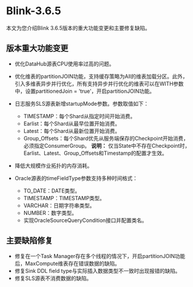 # Blink-3.6.5

本文为您介绍Blink 3.6.5版本的重大功能变更和主要修复缺陷。

## 版本重大功能变更

-   优化DataHub源表CPU使用率过高的问题。
-   优化维表的partitionJOIN功能，支持缓存策略为All的维表加载分区。此外，引入多维表异步并行优化，所有支持异步并行优化的维表可以在WITH参数中，设置partitionedJoin = 'true'，开启partitionJOIN功能。
-   日志服务SLS源表新增startupMode参数。参数取值如下：

    -   TIMESTAMP：每个Shard从指定时间开始消费。
    -   Earlist：每个Shard从最早位置开始消费。
    -   Latest：每个Shard从最新位置开始消费。
    -   Group\_Offsets：每个Shard优先从服务端保存的Checkpoint开始消费，必须指定ConsumerGroup。
    **说明：** 仅当State中不存在Checkpoint时，Earlist、Latest、Group\_Offsets和Timestamp的配置才生效。

-   降低大规模作业拓扑的内存消耗。
-   Oracle源表的timeFieldType参数支持多种时间格式：
    -   TO\_DATE：DATE类型。
    -   TIMESTAMP：TIMESTAMP类型。
    -   VARCHAR：日期字符串类型。
    -   NUMBER：数字类型。
    -   实现OracleSourceQueryCondition接口并配置类名。

## 主要缺陷修复

-   修复在一个Task Manager存在多个线程的情况下，开启partitionJOIN功能后，MaxCompute维表存在错误数据的缺陷。
-   修复Sink DDL field type与实际插入数据类型不一致时出现报错的缺陷。
-   修复SLS源表不消费数据的缺陷。

